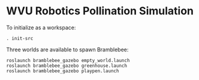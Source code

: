# WVU Robotics Pollination Simulation

To initialize as a workspace:
```shell
. init-src
```

Three worlds are available to spawn Bramblebee:
```
roslaunch bramblebee_gazebo empty_world.launch
roslaunch bramblebee_gazebo greenhouse.launch
roslaunch bramblebee_gazebo playpen.launch
```
